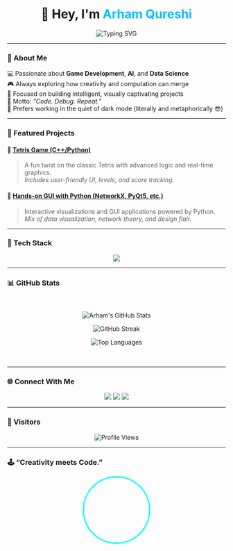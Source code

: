
<!-- Profile README for Arham Qureshi -->
<!-- Designed with modern glassmorphism and dark aesthetics -->

<h1 align="center">👋 Hey, I'm <span style="color:#00BFFF;">Arham Qureshi</span></h1>

<p align="center">
  <img src="https://readme-typing-svg.herokuapp.com?font=Fira+Code&pause=1000&color=00FFFF&width=435&lines=Code.+Debug.+Repeat." alt="Typing SVG" />
</p>

---

### 🧠 About Me  

💻 Passionate about **Game Development**, **AI**, and **Data Science**  
🎮 Always exploring how creativity and computation can merge  
🚀 Focused on building intelligent, visually captivating projects  
💬 Motto: *"Code. Debug. Repeat."*  
🌙 Prefers working in the quiet of dark mode (literally and metaphorically 😎)  

---

### 🧩 Featured Projects  

#### 🎲 [Tetris Game (C++/Python)](https://github.com/Arham-Qureshi)
> A fun twist on the classic Tetris with advanced logic and real-time graphics.  
> *Includes user-friendly UI, levels, and score tracking.*

#### 🧠 [Hands-on GUI with Python (NetworkX, PyQt5, etc.)](https://github.com/Arham-Qureshi)
> Interactive visualizations and GUI applications powered by Python.  
> *Mix of data visualization, network theory, and design flair.*

---

### 🧰 Tech Stack  

<p align="center">
  <img src="https://skillicons.dev/icons?i=python,c,cpp,html,css,js,qt,github,vscode&theme=dark" />
</p>

---

### 📊 GitHub Stats  

<div align="center" style="backdrop-filter: blur(10px); background: rgba(255,255,255,0.05); border-radius: 15px; padding: 20px;">
  
  ![Arham's GitHub Stats](https://github-readme-stats.vercel.app/api?username=Arham-Qureshi&show_icons=true&theme=radical&hide_border=true&bg_color=0D1117)
  
  ![GitHub Streak](https://streak-stats.demolab.com?user=Arham-Qureshi&theme=radical&hide_border=true&background=0D1117)
  
  ![Top Languages](https://github-readme-stats.vercel.app/api/top-langs/?username=Arham-Qureshi&layout=compact&theme=radical&hide_border=true&bg_color=0D1117)
</div>

---

### 🌐 Connect With Me  

<p align="center">
  <a href="https://github.com/Arham-Qureshi"><img src="https://img.shields.io/badge/GitHub-0D1117?style=for-the-badge&logo=github&logoColor=00FFFF" /></a>
  <a href="https://www.linkedin.com/in/arham-qureshi-6b2371353/"><img src="https://img.shields.io/badge/LinkedIn-0A66C2?style=for-the-badge&logo=linkedin&logoColor=white" /></a>
  <a href="mailto:arhamqureshi0098@gmail.com"><img src="https://img.shields.io/badge/Email-FF3131?style=for-the-badge&logo=gmail&logoColor=white" /></a>
</p>

---

### 🌟 Visitors  

<p align="center">
  <img src="https://komarev.com/ghpvc/?username=Arham-Qureshi&label=Profile%20Views&color=00FFFF&style=for-the-badge" alt="Profile Views" />
</p>

---

### 🕹️ “Creativity meets Code.”  

<p align="center">
  <img src="https://github.com/Arham-Qureshi.png" width="150" style="border-radius:50%; border:3px solid #00FFFF;">
</p>
